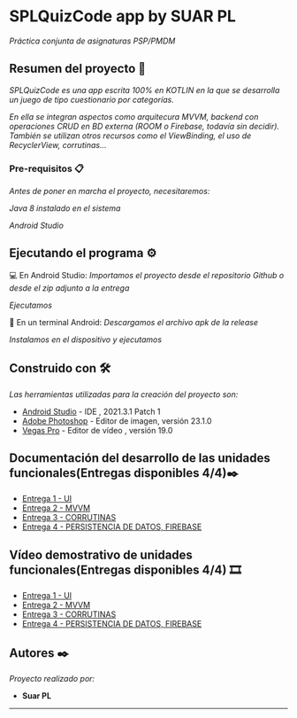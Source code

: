 # SPLQuizCode app by SUAR PL

_Práctica conjunta de asignaturas PSP/PMDM_

## Resumen del proyecto 🚀

_SPLQuizCode es una app escrita 100% en KOTLIN en la que se desarrolla un juego de tipo cuestionario por categorías._


_En ella se integran aspectos como arquitecura MVVM, backend con operaciones CRUD en BD externa (ROOM o Firebase, todavía sin decidir)._
_También se utilizan otros recursos como el ViewBinding, el uso de RecyclerView, corrutinas..._

### Pre-requisitos 📋

_Antes de poner en marcha el proyecto, necesitaremos:_

_Java 8 instalado en el sistema_

_Android Studio_


## Ejecutando el programa ⚙️
:computer: En Android Studio:
_Importamos el proyecto desde el repositorio Github o desde el zip adjunto a la entrega_

_Ejecutamos_

:iphone: En un terminal Android:
_Descargamos el archivo apk de la release_

_Instalamos en el dispositivo y ejecutamos_


## Construido con 🛠️

_Las herramientas utilizadas para la creación del proyecto son:_

* [Android Studio](https://developer.android.com/studio) - IDE , 2021.3.1 Patch 1
* [Adobe Photoshop](https://www.adobe.com/es/creativecloud/plans.html?plan=individual&filter=all&promoid=PYPVPZQK&mv=other) - Editor de imagen, versión 23.1.0
* [Vegas Pro](https://www.vegascreativesoftware.com/es/vegas-pro/) - Editor de vídeo , versión 19.0

## Documentación del desarrollo de las unidades funcionales(Entregas disponibles 4/4)✒️

* [Entrega 1 - UI](https://docs.google.com/document/d/1dtDohkQmsyto_bodBWqKGzQe9TlslGGBD7njxhS0HwM/edit?usp=sharing)
* [Entrega 2 - MVVM](https://docs.google.com/document/d/1Jh_hihz_6VyZu6E-fmf6JNoFgpbCKDsKqUDw4mj5uW4/edit?usp=sharing)
* [Entrega 3 - CORRUTINAS](https://docs.google.com/document/d/1OG5RHxiAFN7ulR4FBad5fRh4f4e3oiLBvaNGOO4GgiQ/edit?usp=sharing)
* [Entrega 4 - PERSISTENCIA DE DATOS, FIREBASE](https://docs.google.com/document/d/1FeoLt_WuIJzGN_FL0Jq5lGKyO4h6ZkEXu6eg3JyWpPE/edit?usp=sharing)

## Vídeo demostrativo de unidades funcionales(Entregas disponibles 4/4) 🎞️

* [Entrega 1 - UI](https://youtu.be/vQqhkbQEXkY)
* [Entrega 2 - MVVM](https://youtu.be/K0vA10X1eYs)
* [Entrega 3 - CORRUTINAS](https://youtu.be/cmuKQRGvY2Y)
* [Entrega 4 - PERSISTENCIA DE DATOS, FIREBASE](https://youtu.be/cmuKQRGvY2Y)

## Autores ✒️

_Proyecto realizado por:_

* **Suar PL**



---
